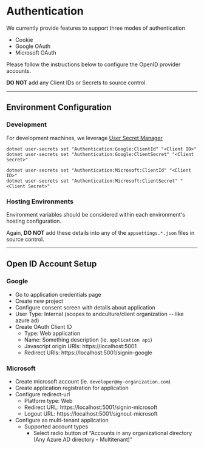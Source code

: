 # Authentication

We currently provide features to support three modes of authentication

-   Cookie
-   Google OAuth
-   Microsoft OAuth

Please follow the instructions below to configure the OpenID provider accounts.

**DO NOT** add any Client IDs or Secrets to source control.

---

## Environment Configuration

### Development

For development machines, we leverage [User Secret Manager](https://docs.microsoft.com/en-us/aspnet/core/security/app-secrets?view=aspnetcore-3.1&tabs=windows)

```shell
dotnet user-secrets set "Authentication:Google:ClientId" "<Client ID>"
dotnet user-secrets set "Authentication:Google:ClientSecret" "<Client Secret>"

dotnet user-secrets set "Authentication:Microsoft:ClientId" "<Client ID>"
dotnet user-secrets set "Authentication:Microsoft:ClientSecret" "<Client Secret>"
```

### Hosting Environments

Environment variables should be considered within each environment's hosting configuration.

Again, **DO NOT** add these details into any of the `appsettings.*.json` files in source control.

---

## Open ID Account Setup

### Google

-   Go to application credentials page
-   Create new project
-   Configure consent screen with details about application
-   User Type: Internal (scopes to andculture/client organization -- like azure ad)
-   Create OAuth Client ID
    -   Type: Web application
    -   Name: Something description (ie. `application api`)
    -   Javascript origin URIs: https://localhost:5001
    -   Redirect URIs: https://localhost:5001/signin-google

### Microsoft

-   Create microsoft account (ie. `developer@my-organization.com`)
-   Create application registration for application
-   Configure redirect-url
    -   Platform type: Web
    -   Redirect URL: https://localhost:5001/signin-microsoft
    -   Logout URL: https://localhost:5001/signout-microsoft
-   Configure as multi-tenant application
    -   Supported account types
        -   Select radio button of “Accounts in any organizational directory (Any Azure AD directory - Multitenant)”
